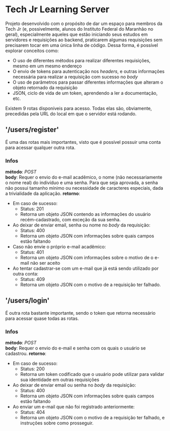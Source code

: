 # Tech Jr Learning Server

Projeto desenvolvido com o propósito de dar um espaço para membros da Tech Jr (e, possivelmente, alunos do Instituto Federal do Maranhão no geral), especialmente aqueles que estão iniciando seus estudos em servidores e requisições ao backend, praticarem algumas requisições sem precisarem tocar em uma única linha de código. Dessa forma, é possível explorar conceitos como:
*   O uso de diferentes métodos para realizar diferentes requisições, mesmo em um mesmo endereço
*   O envio de tokens para autenticação nos _headers_, e outras informações necessária para realizar a requisição com sucesso no _body_
*   O uso de parâmetros para passar diferentes informações que alteram o objeto retornado da requisição
*   JSON, ciclo de vida de um token, aprendendo a ler a documentação, etc.

Existem 9 rotas disponíveis para acesso. Todas elas são, obviamente, precedidas pela URL do local em que o servidor está rodando.

## '/users/register'
É uma das rotas mais importantes, visto que é possível possuir uma conta para acessar qualquer outra rota.
### Infos
  **método**: *POST*  
  **body**: Requer o envio do e-mail acadêmico, o nome (não necessariamente o nome real) do indivíduo e uma senha. Para que seja aprovada, a senha não possui tamanho mínimo ou necessidade de caracteres especiais, dada a trivialidade da aplicação.
  **retorno**: 
*   Em caso de sucesso:
    * Status: 201
    * Retorna um objeto JSON contendo as informações do usuário recém-cadastrado, com exceção da sua senha.
*   Ao deixar de enviar email, senha ou nome no _body_ da requisição:
    * Status: 400
    * Retorna um objeto JSON com informações sobre quais campos estão faltando
*   Caso não envie o próprio e-mail acadêmico:
    * Status: 401
    * Retorna um objeto JSON com informações sobre o motivo de o e-mail não ser aceito
*   Ao tentar cadastrar-se com um e-mail que já está sendo utilizado por outra conta:
    * Status: 409
    * Retorna um objeto JSON com o motivo de a requisição ter falhado.

## '/users/login'
É outra rota bastante importante, sendo o token que retorna necessário para acessar quase todas as rotas.
### Infos
  **método**: *POST*  
  **body**: Requer o envio do e-mail e senha com os quais o usuário se cadastrou.
  **retorno**: 
*   Em caso de sucesso:
    * Status: 200
    * Retorna um token codificado que o usuário pode utilizar para validar sua identidade em outras requisições
*   Ao deixar de enviar email ou senha no _body_ da requisição:
    * Status: 400
    * Retorna um objeto JSON com informações sobre quais campos estão faltando
*   Ao enviar um e-mail que não foi registrado anteriormente:
    * Status: 404
    * Retorna um objeto JSON com o motivo de a requisição ter falhado, e instruções sobre como prosseguir.

